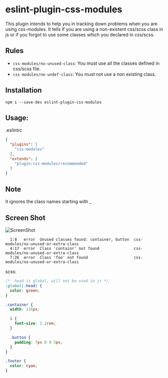 # eslint-plugin-css-modules

This plugin intends to help you in tracking down problems when you are using css-modules. It tells if you are using a non-existent css/scss class in js or if you forgot to use some classes which you declared in css/scss.

## Rules

* `css-modules/no-unused-class`: You must use all the classes defined in css/scss file.
* `css-modules/no-undef-class`: You must not use a non existing class.

## Installation

```
npm i --save-dev eslint-plugin-css-modules
```

## Usage:

.eslintrc
```json
{
  "plugins": [
    "css-modules"
  ],
  "extends": [
    "plugin:css-modules/recommended"
  ]
}
```

## Note

It ignores the class names starting with _

## Screen Shot

![ScreenShot](https://raw.githubusercontent.com/atfzl/eslint-plugin-css-modules/master/screenshots/screenshot2.png)

```
  1:8   error  Unused classes found: container, button  css-modules/no-unused-or-extra-class
  4:17  error  Class 'containr' not found               css-modules/no-unused-or-extra-class
  7:26  error  Class 'foo' not found                    css-modules/no-unused-or-extra-class
```

scss:

```scss
/* .head is global, will not be used in js */
:global(.head) {
  color: green;
}

.container {
  width: 116px;

  i {
    font-size: 2.2rem;
  }

  .button {
    padding: 7px 0 0 5px;
  }
}

.footer {
  color: cyan;
}
```
